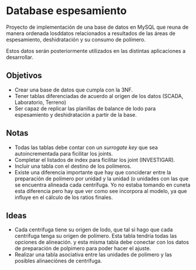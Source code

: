# Database espesamiento

Proyecto de implementación de una base de datos en MySQL que reuna de manera ordenada losddatos relacionados a resultados de las áreas de espesamiento, deshidratación y su consumo de polímero.


Estos datos serán posteriormente utilizados en las distintas aplicaciones a desarrollar.

## Objetivos

- Crear una base de datos que cumpla con la 3NF.
- Tener tablas diferenciadas de acuerdo al origen de los datos (SCADA, Laboratorio, Terreno)
- Ser capaz de replicar las planillas de balance de lodo para espesamiento y deshidratación a partir de la base.

## Notas

- Todas las tablas debe contar con un *surrogate key* que sea autoincrementada para ficilitar los joints.
- Completar el listados de index para ficilitar los joint (INVESTIGAR).
- Incluir una tabla con el destino de los polímeros.
- Existe una diferencia importante que hay que conciderar entre la preparación de polímero por unidad y la unidad (o unidades con las que se encuentra alineada cada centrífuga. Yo no estaba tomando en cuneta esta diferencia pero hay que ver como see incorpora al modelo, ya que influye en el cálculo de los ratios finales.

## Ideas

- Cada centrifuga tiene su origen de lodo, que tal si hago que cada centrifuga tenga su origen de polímero. Esta tabla tendría todas las opciones de alineación. y esta misma tabla debe conectar con los datos de preparación de polpimero para poder hacer el ajuste.
- Realizar una tabla asociativa entre las unidades de polímero y las posibles alinaeciónes de centrífuga.
